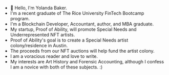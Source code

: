 - 👋 Hello, I'm Yolanda Baker.
- I'm a recent graduate of The Rice University FinTech Bootcamp program.
- I'm a Blockchain Developer, Accountant, author, and MBA graduate.
- My startup, Proof of Ability, will promote Special Needs and Underrepresented NFT artists.
- Proof of Ability's goal is to create a Special Needs artist colony/residence in Austin.
- The proceeds from our NFT auctions will help fund the artist colony.
- I am a voracious reader and love to write.
- My interests are Art History and Forensic Accounting, although I confess I am a novice with both of these subjects. :)

<!---
yrlbaker/yrlbaker is a ✨ special ✨ repository because its `README.md` (this file) appears on your GitHub profile.
You can click the Preview link to take a look at your changes.
--->
